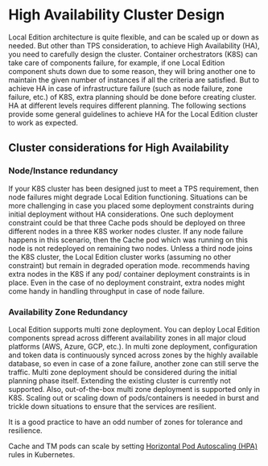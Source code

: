 ﻿---
sidebar_position: 4
---

# High Availability Cluster Design

<head>
  <meta name="guidename" content="API Management"/>
  <meta name="context" content="GUID-51c7014d-9a41-4e1e-980b-9c1a3e651633"/>
</head>

Local Edition architecture is quite flexible, and can be scaled up or down as needed. But other than TPS consideration, to achieve High Availability (HA), you need to carefully design the cluster. Container orchestrators (K8S) can take care of components failure, for example, if one Local Edition component shuts down due to some reason, they will bring another one to maintain the given number of instances if all the criteria are satisfied. But to achieve HA in case of infrastructure failure (such as node failure, zone failure, etc.) of K8S, extra planning should be done before creating cluster. HA at different levels requires different planning. The following sections provide some general guidelines to achieve HA for the Local Edition cluster to work as expected.

## Cluster considerations for High Availability

### Node/Instance redundancy

If your K8S cluster has been designed just to meet a TPS requirement, then node failures might degrade Local Edition functioning. Situations can be more challenging in case you placed some deployment constraints during initial deployment without HA considerations. One such deployment constraint could be that three Cache pods should be deployed on three different nodes in a three K8S worker nodes cluster. If any node failure happens in this scenario, then the Cache pod which was running on this node is not redeployed on remaining two nodes. Unless a third node joins the K8S cluster, the Local Edition cluster works (assuming no other constraint) but remain in degraded operation mode. recommends having extra nodes in the K8S if any pod/ container deployment constraints is in place. Even in the case of no deployment constraint, extra nodes might come handy in handling throughput in case of node failure.

### Availability Zone Redundancy

Local Edition supports multi zone deployment. You can deploy Local Edition components spread across different availability zones in all major cloud platforms (AWS, Azure, GCP, etc.). In multi zone deployment, configuration and token data is continuously synced across zones by the highly available database, so even in case of a zone failure, another zone can still serve the traffic. Multi zone deployment should be considered during the initial planning phase itself. Extending the existing cluster is currently not supported. Also, out-of-the-box multi zone deployment is supported only in K8S. Scaling out or scaling down of pods/containers is needed in burst and trickle down situations to ensure that the services are resilient.

It is a good practice to have an odd number of zones for tolerance and resilience.

Cache and TM pods can scale by setting [Horizontal Pod Autoscaling (HPA)](https://kubernetes.io/docs/tasks/run-application/horizontal-pod-autoscale/) rules in Kubernetes. 
